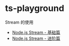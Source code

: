 # ts-playground

Stream 的使用

- [Node.js Stream - 基础篇](https://tech.meituan.com/2016/07/08/stream-basics.html)
- [Node.js Stream - 进阶篇](https://tech.meituan.com/2016/07/15/stream-internals.html)
